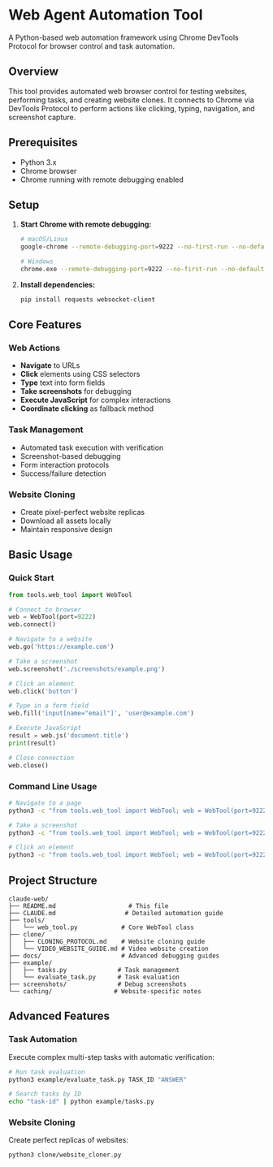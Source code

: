 # Web Agent Automation Tool

A Python-based web automation framework using Chrome DevTools Protocol for browser control and task automation.

## Overview

This tool provides automated web browser control for testing websites, performing tasks, and creating website clones. It connects to Chrome via DevTools Protocol to perform actions like clicking, typing, navigation, and screenshot capture.

## Prerequisites

- Python 3.x
- Chrome browser
- Chrome running with remote debugging enabled

## Setup

1. **Start Chrome with remote debugging:**
   ```bash
   # macOS/Linux
   google-chrome --remote-debugging-port=9222 --no-first-run --no-default-browser-check --user-data-dir=/tmp/chrome-debug

   # Windows
   chrome.exe --remote-debugging-port=9222 --no-first-run --no-default-browser-check --user-data-dir=%TEMP%\chrome-debug
   ```

2. **Install dependencies:**
   ```bash
   pip install requests websocket-client
   ```

## Core Features

### Web Actions
- **Navigate** to URLs
- **Click** elements using CSS selectors
- **Type** text into form fields
- **Take screenshots** for debugging
- **Execute JavaScript** for complex interactions
- **Coordinate clicking** as fallback method

### Task Management
- Automated task execution with verification
- Screenshot-based debugging
- Form interaction protocols
- Success/failure detection

### Website Cloning
- Create pixel-perfect website replicas
- Download all assets locally
- Maintain responsive design

## Basic Usage

### Quick Start
```python
from tools.web_tool import WebTool

# Connect to browser
web = WebTool(port=9222)
web.connect()

# Navigate to a website
web.go('https://example.com')

# Take a screenshot
web.screenshot('./screenshots/example.png')

# Click an element
web.click('button')

# Type in a form field
web.fill('input[name="email"]', 'user@example.com')

# Execute JavaScript
result = web.js('document.title')
print(result)

# Close connection
web.close()
```

### Command Line Usage
```bash
# Navigate to a page
python3 -c "from tools.web_tool import WebTool; web = WebTool(port=9222); web.connect(); web.go('https://example.com'); web.close()"

# Take a screenshot
python3 -c "from tools.web_tool import WebTool; web = WebTool(port=9222); web.connect(); web.screenshot('./screenshots/debug.png'); web.close()"

# Click an element
python3 -c "from tools.web_tool import WebTool; web = WebTool(port=9222); web.connect(); web.click('button'); web.close()"
```

## Project Structure

```
claude-web/
├── README.md                    # This file
├── CLAUDE.md                   # Detailed automation guide
├── tools/
│   └── web_tool.py            # Core WebTool class
├── clone/
│   ├── CLONING_PROTOCOL.md    # Website cloning guide
│   └── VIDEO_WEBSITE_GUIDE.md # Video website creation
├── docs/                      # Advanced debugging guides
├── example/
│   ├── tasks.py              # Task management
│   └── evaluate_task.py      # Task evaluation
├── screenshots/              # Debug screenshots
└── caching/                 # Website-specific notes
```

## Advanced Features

### Task Automation
Execute complex multi-step tasks with automatic verification:
```bash
# Run task evaluation
python3 example/evaluate_task.py TASK_ID "ANSWER"

# Search tasks by ID
echo "task-id" | python example/tasks.py
```

### Website Cloning
Create perfect replicas of websites:
```bash
python3 clone/website_cloner.py
```
